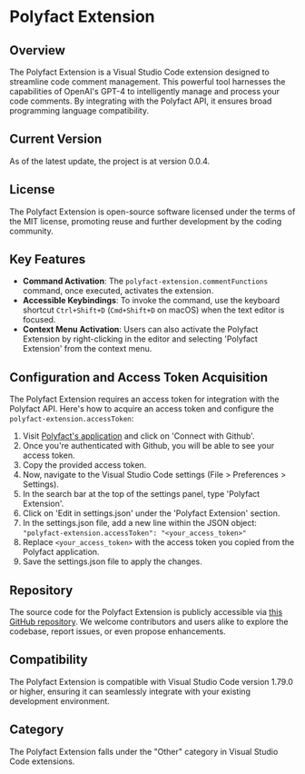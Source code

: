 # Polyfact Extension

## Overview

The Polyfact Extension is a Visual Studio Code extension designed to streamline code comment management. This powerful tool harnesses the capabilities of OpenAI's GPT-4 to intelligently manage and process your code comments. By integrating with the Polyfact API, it ensures broad programming language compatibility.

## Current Version

As of the latest update, the project is at version 0.0.4.

## License

The Polyfact Extension is open-source software licensed under the terms of the MIT license, promoting reuse and further development by the coding community.

## Key Features

- **Command Activation**: The `polyfact-extension.commentFunctions` command, once executed, activates the extension.
- **Accessible Keybindings**: To invoke the command, use the keyboard shortcut `Ctrl+Shift+D` (`Cmd+Shift+D` on macOS) when the text editor is focused.
- **Context Menu Activation**: Users can also activate the Polyfact Extension by right-clicking in the editor and selecting 'Polyfact Extension' from the context menu.

## Configuration and Access Token Acquisition

The Polyfact Extension requires an access token for integration with the Polyfact API. Here's how to acquire an access token and configure the `polyfact-extension.accessToken`:

1. Visit [Polyfact's application](https://app.polyfact.com/) and click on 'Connect with Github'.
2. Once you're authenticated with Github, you will be able to see your access token.
3. Copy the provided access token.
4. Now, navigate to the Visual Studio Code settings (File > Preferences > Settings).
5. In the search bar at the top of the settings panel, type 'Polyfact Extension'.
6. Click on 'Edit in settings.json' under the 'Polyfact Extension' section.
7. In the settings.json file, add a new line within the JSON object: `"polyfact-extension.accessToken": "<your_access_token>"`
8. Replace `<your_access_token>` with the access token you copied from the Polyfact application.
9. Save the settings.json file to apply the changes.

## Repository

The source code for the Polyfact Extension is publicly accessible via [this GitHub repository](https://github.com/polyfact/polyfact-extension.git). We welcome contributors and users alike to explore the codebase, report issues, or even propose enhancements.

## Compatibility

The Polyfact Extension is compatible with Visual Studio Code version 1.79.0 or higher, ensuring it can seamlessly integrate with your existing development environment.

## Category

The Polyfact Extension falls under the "Other" category in Visual Studio Code extensions.
